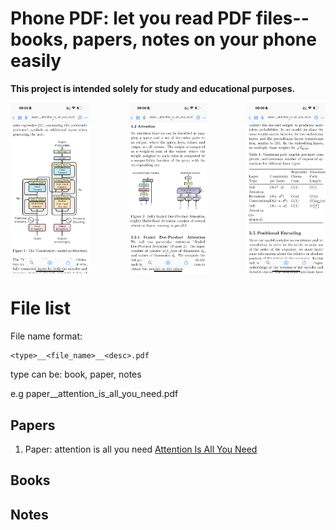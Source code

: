 # Phone PDF: let you read PDF files--books, papers, notes on your phone easily

**This project is intended solely for study and educational purposes.**

<div style="display: flex; justify-content: space-between;">
  <img src="./images/demo1.png" alt="demo1" style="width: 25%;">
  <img src="./images/demo2.png" alt="demo1" style="width: 25%;">
  <img src="./images/demo3.png" alt="demo1" style="width: 25%;">
</div>

# File list

File name format:

```
<type>__<file_name>__<desc>.pdf
```

type can be: book, paper, notes

e.g paper__attention_is_all_you_need.pdf


## Papers

1. Paper: attention is all you need 
   [Attention Is All You Need](./paper__attention_is_all_you_need__v1.pdf)

## Books

## Notes

